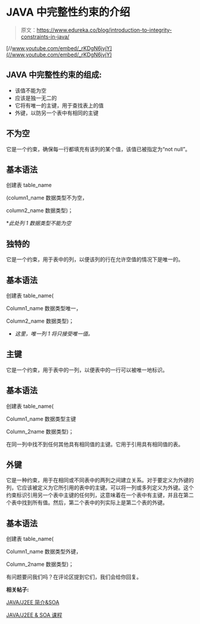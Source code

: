 # JAVA 中完整性约束的介绍

> 原文：<https://www.edureka.co/blog/introduction-to-integrity-constraints-in-java/>

[//www.youtube.com/embed/_rKDgN6jvjY](//www.youtube.com/embed/_rKDgN6jvjY)

## JAVA 中完整性约束的组成:

*   该值不能为空
*   应该是独一无二的
*   它将有唯一的主键，用于查找表上的值
*   外键，以防另一个表中有相同的主键

## 不为空

它是一个约束，确保每一行都填充有该列的某个值，该值已被指定为“not null”。

## 基本语法

创建表 table_name

(column1_name 数据类型不为空，

column2_name 数据类型)；

**此处列 1 数据类型不能为空*

## 独特的

它是一个约束，用于表中的列，以便该列的行在允许空值的情况下是唯一的。

## 基本语法

创建表 table_name(

Column1_name 数据类型唯一，

Column2_name 数据类型)；

* *这里，唯一列 1 将只接受唯一值。*

## 主键

它是一个约束，用于表中的一列，以便表中的一行可以被唯一地标识。

## 基本语法

创建表 table_name(

Column1_name 数据类型主键

Column_2name 数据类型)；

在同一列中找不到任何其他具有相同值的主键。它用于引用具有相同值的表。

## 外键

它是一种约束，用于在相同或不同表中的两列之间建立关系。对于要定义为外键的列，它应该被定义为它所引用的表中的主键。可以将一列或多列定义为外键。这个约束标识引用另一个表中主键的任何列，这意味着在一个表中有主键，并且在第二个表中找到所有值。然后，第二个表中的列实际上是第二个表的外键。

## 基本语法

创建表 table_name(

Column1_name 数据类型外键，

Column_2name 数据类型)；

有问题要问我们吗？在评论区提到它们，我们会给你回复。

**相关帖子:**

[JAVA/J2EE 简介&SOA](https://www.edureka.co/blog/videos/introduction-to-javaj2ee-soa/)

[JAVA/J2EE & SOA 课程](https://www.edureka.co/java-j2ee-soa-training)